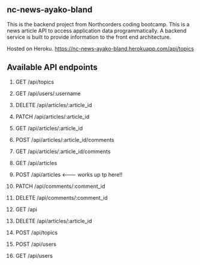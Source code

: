 
## nc-news-ayako-bland

This is the backend project from Northcorders coding bootcamp. This is a news article API to access application data programmatically. A backend service is built to provide information to the front end architecture. 

Hosted on Heroku. https://nc-news-ayako-bland.herokuapp.com/api/topics

## Available API endpoints

1. GET /api/topics

2. GET /api/users/:username

3. DELETE /api/articles/:article_id
4. PATCH /api/articles/:article_id
5. GET /api/articles/:article_id

6. POST /api/articles/:article_id/comments
7. GET /api/articles/:article_id/comments

8. GET /api/articles
9. POST /api/articles <--- works up tp here!!

10. PATCH /api/comments/:comment_id
11. DELETE /api/comments/:comment_id

12. GET /api

13. DELETE /api/articles/:article_id
14. POST /api/topics
15. POST /api/users
16. GET /api/users
